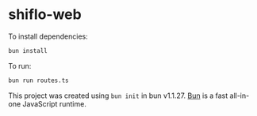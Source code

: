 # shiflo-web

To install dependencies:

```bash
bun install
```

To run:

```bash
bun run routes.ts
```

This project was created using `bun init` in bun v1.1.27. [Bun](https://bun.sh) is a fast all-in-one JavaScript runtime.

